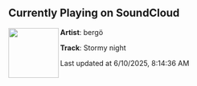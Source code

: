 ## Currently Playing on SoundCloud

[<img align="left" width="100" src="https://i1.sndcdn.com/artworks-xJqxfv1ulEP3r0Qa-cqhrxA-t500x500.jpg">](https://soundcloud.com/bergo_fi/stormy-night)

**Artist**: bergö 

**Track**: Stormy night

Last updated at 6/10/2025, 8:14:36 AM
